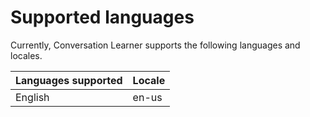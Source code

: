 # Supported languages

Currently, Conversation Learner supports the following languages and locales.

|Languages supported| Locale|
|-----|----|
|English|en-us|
